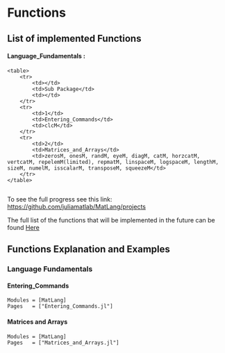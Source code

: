# Functions

## List of implemented Functions
#### Language_Fundamentals :
```@raw html
<table>
    <tr>
        <td></td>
        <td>Sub Package</td>
        <td></td>
    </tr>
    <tr>
        <td>1</td>
        <td>Entering_Commands</td>
        <td>clcM</td>
    </tr>
    <tr>
        <td>2</td>
        <td>Matrices_and_Arrays</td>
        <td>zerosM, onesM, randM, eyeM, diagM, catM, horzcatM, vertcatM, repelemM(limited), repmatM, linspaceM, logspaceM, lengthM, sizeM, numelM, isscalarM, transposeM, squeezeM</td>
    </tr>
</table>
```
```@index
```
To see the full progress see this link: https://github.com/juliamatlab/MatLang/projects

The full list of the functions that will be implemented in the future can be found [Here](https://www.mathworks.com/help/matlab/referencelist.html;jsessionid=e221a09e47ed26d2b333ea600f68?type=function)

## Functions Explanation and Examples
### Language Fundamentals
#### Entering_Commands
```@autodocs
Modules = [MatLang]
Pages   = ["Entering_Commands.jl"]
```
#### Matrices and Arrays
```@autodocs
Modules = [MatLang]
Pages   = ["Matrices_and_Arrays.jl"]
```
